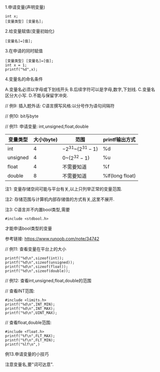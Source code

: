 1.申请变量(声明变量)

```
int x;
[变量类型] [变量名];
```

2.给变量赋值(变量初始化)

```
[变量名]=[值];
```



3.在申请的同时赋值

```
[变量类型] [变量名]=[值];
int x = 1;
printf("%d",x);
```



4.变量名的命名条件

A.变量名必须以字母或下划线开头
B.后续字符可以是字母,数字,下划线.
C.变量名区分大小写.
D.不能与保留字冲突.




// 例9: 插入题外话: C语言撰写风格:以分号作为语句间隔符


// 例10: bit与byte



// 例11: 申请变量: int,unsigned,float,double

| 变量类型 | 大小(byte) | 范围                   | printf输出方式  |
| -------- | ---------- | ---------------------- | --------------- |
| int      | 4          | $-2^{31}$~($2^{31}-1$) | %d              |
| unsigned | 4          | 0~($2^{32}-1$)         | %u              |
| float    | 4          | 不需要知道             | %f              |
| double   | 8          | 不需要知道             | %lf(long float) |

注1: 变量存储空间可能与平台有关,以上只列举正常的变量范围.

注2: 存储范围与计算机内部存储值的方式有关,这里不展开.

注3: C语言并不内置bool类型,需要

```
#include <stdbool.h>
```

才能申请bool类型的变量

参考链接: https://www.runoob.com/note/34742



// 例11: 查看变量在平台上的大小

```
printf("%d\n",sizeof(int));
printf("%d\n",sizeof(unsigned));
printf("%d\n",sizeof(float));
printf("%d\n",sizeof(double));
```





// 例12: 查看int,unsigned,float,double的范围

// 查看INT范围:

```
#include <limits.h>
printf("%d\n",INT_MIN);
printf("%d\n",INT_MAX);
printf("%d\n",UINT_MAX);
```



// 查看float,double范围:

```
#include <float.h>
printf("%f\n",FLT_MAX);
printf("%f\n",FLT_MIN);
printf("%lf\n",)
```



例13.申请变量的小技巧

注意变量名,要"词可达意".